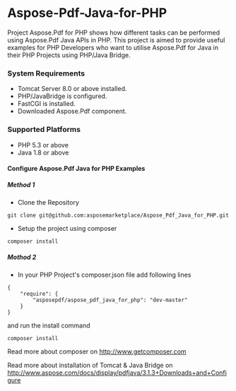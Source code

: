 # Aspose-Pdf-Java-for-PHP
Project Aspose.Pdf for PHP shows how different tasks can be performed using Aspose.Pdf Java APIs in PHP. This project is aimed to provide useful examples for PHP Developers who want to utilise Aspose.Pdf for Java in their PHP Projects using PHP/Java Bridge.

### System Requirements
* Tomcat Server 8.0 or above installed.
* PHP/JavaBridge is configured.
* FastCGI is installed.
* Downloaded Aspose.Pdf component.

### Supported Platforms
* PHP 5.3 or above 
* Java 1.8 or above 

#### Configure Aspose.Pdf Java for PHP Examples
##### Method 1
* Clone the Repository
```
git clone git@github.com:asposemarketplace/Aspose_Pdf_Java_for_PHP.git
```
* Setup the project using composer
```
composer install
```
##### Mothod 2
* In your PHP Project's composer.json file add following lines
```
{
    "require": {
        "asposepdf/aspose_pdf_java_for_php": "dev-master"
    }
}
```
and run the install command
```
composer install
```

Read more about composer on http://www.getcomposer.com

Read more about installation of Tomcat & Java Bridge on http://www.aspose.com/docs/display/pdfjava/3.1.3+Downloads+and+Configure
